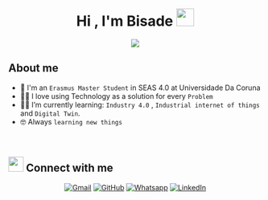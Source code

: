 <h1 align="center">Hi , I'm Bisade <img src="https://media.giphy.com/media/hvRJCLFzcasrR4ia7z/giphy.gif" width="35"></h1>
<p align="center">
  <a href="https://github.com/DenverCoder1/readme-typing-svg"><img src="https://readme-typing-svg.herokuapp.com?lines=Project+Management+|+Engineering+|+Tech+Enthusiast;2021+Erasmus+Mundus+Scholar+in+SEAS+4.0;&center=true&width=600&height=50"></a>
</p>


## About me
- :school: I'm an `Erasmus Master Student` in SEAS 4.0 at Universidade Da Coruna
- :technologist: I love using Technology as a solution for every `Problem`
- :student: I’m currently learning: `Industry 4.0` , `Industrial internet of things` and `Digital Twin`.
- :nerd_face: Always `learning new things`

<br>

## <img src="https://media.giphy.com/media/iY8CRBdQXODJSCERIr/giphy.gif" width="30px"> Connect with me
<p align="center">
	<a href="mailto:a.folarin@udc.es"><img img src="https://img.shields.io/badge/gmail-%23EA4335.svg?style=plastic&logo=gmail&logoColor=white" alt="Gmail"/></a>
	<a href="https://github.com/Abisade"><img src="https://img.shields.io/badge/github-%23181717.svg?style=plastic&logo=github&logoColor=white" alt="GitHub"/></a>
	<a href="https://wa.me/+34661155230"><img src="https://img.shields.io/badge/whatsapp-%2325D366.svg?style=plastic&logo=whatsapp&logoColor=white" alt="Whatsapp"/></a>
	<a href="www.linkedin.com/in/abisade-folarin"><img src="https://img.shields.io/badge/linkedin-%230A66C2.svg?style=plastic&logo=linkedin&logoColor=white" alt="LinkedIn"/></a>


</p>



